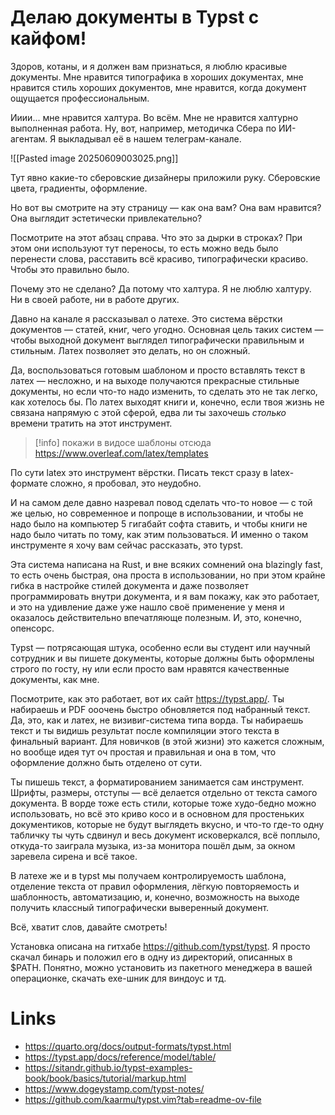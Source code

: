 # Делаю документы в Typst с кайфом!

Здоров, котаны, и я должен вам признаться, я люблю красивые документы. Мне нравится типографика в хороших документах, мне нравится стиль хороших документов, мне нравится, когда документ ощущается профессиональным.

Ииии... мне нравится халтура. Во всём. Мне не нравится халтурно выполненная работа. Ну, вот, например, методичка Сбера по ИИ-агентам. Я выкладывал её в нашем телеграм-канале.

![[Pasted image 20250609003025.png]]

Тут явно какие-то сберовские дизайнеры приложили руку. Сберовские цвета, градиенты, оформление.

Но вот вы смотрите на эту страницу — как она вам? Она вам нравится? Она выглядит эстетически привлекательно?

Посмотрите на этот абзац справа. Что это за дырки в строках? При этом они используют тут переносы, то есть можно ведь было перенести слова, расставить всё красиво, типографически красиво. Чтобы это правильно было.

Почему это не сделано? Да потому что халтура. Я не люблю халтуру. Ни в своей работе, ни в работе других.

Давно на канале я рассказывал о латехе. Это система вёрстки документов — статей, книг, чего угодно. Основная цель таких систем — чтобы выходной документ выглядел типографически правильным и стильным. Латех позволяет это делать, но он сложный.

Да, воспользоваться готовым шаблоном и просто вставлять текст в латех — несложно, и на выходе получаются прекрасные стильные документы, но если что-то надо изменить, то сделать это не так легко, как хотелось бы. По латех выходят книги и, конечно, если твоя жизнь не связана напрямую с этой сферой, едва ли ты захочешь *столько* времени тратить на этот инструмент.

>[!info] покажи в видосе шаблоны отсюда
>https://www.overleaf.com/latex/templates

По сути latex это инструмент вёрстки. Писать текст сразу в latex-формате сложно, я пробовал, это неудобно.

И на самом деле давно назревал повод сделать что-то новое — с той же целью, но современное и попроще в использовании, и чтобы не надо было на компьютер 5 гигабайт софта ставить, и чтобы книги не надо было читать по тому, как этим пользоваться. И именно о таком инструменте я хочу вам сейчас рассказать, это typst.

Эта система написана на Rust, и вне всяких сомнений она blazingly fast, то есть очень быстрая, она проста в использовании, но при этом крайне гибка в настройке стилей документа и даже позволяет программировать внутри документа, и я вам покажу, как это работает, и это на удивление даже уже нашло своё применение у меня и оказалось действительно впечатляюще полезным. И, это, конечно, опенсорс.

Typst — потрясающая штука, особенно если вы студент или научный сотрудник и вы пишете документы, которые должны быть оформлены строго по госту, ну или если просто вам нравятся качественные документы, как мне.

Посмотрите, как это работает, вот их сайт https://typst.app/. Ты набираешь и PDF ооочень быстро обновляется под набранный текст. Да, это, как и латех, не визивиг-система типа ворда. Ты набираешь текст и ты видишь результат после компиляции этого текста в финальный вариант. Для новичков (в этой жизни) это кажется сложным, но вообще идея тут оч простая и правильная и она в том, что оформление должно быть отделено от сути.

Ты пишешь текст, а форматированием занимается сам инструмент. Шрифты, размеры, отступы — всё делается отдельно от текста самого документа. В ворде тоже есть стили, которые тоже худо-бедно можно использовать, но всё это криво косо и в основном для простеньких документиков, которые не будут выглядеть вкусно, и что-то где-то одну табличку ты чуть сдвинул и весь документ исковеркался, всё поплыло, откуда-то заиграла музыка, из-за монитора пошёл дым, за окном заревела сирена и всё такое.

В латехе же и в typst мы получаем контролируемость шаблона, отделение текста от правил оформления, лёгкую повторяемость и шаблонность, автоматизацию, и, конечно, возможность на выходе получить классный типографически выверенный документ.

Всё, хватит слов, давайте смотреть!

Установка описана на гитхабе https://github.com/typst/typst. Я просто скачал бинарь и положил его в одну из директорий, описанных в $PATH. Понятно, можно установить из пакетного менеджера в вашей операционке, скачать exe-шник для виндоус и тд.












# Links

- https://quarto.org/docs/output-formats/typst.html
- https://typst.app/docs/reference/model/table/
- https://sitandr.github.io/typst-examples-book/book/basics/tutorial/markup.html
- https://www.dogeystamp.com/typst-notes/
- https://github.com/kaarmu/typst.vim?tab=readme-ov-file
